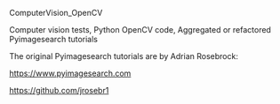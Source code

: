 ComputerVision_OpenCV

Computer vision tests, Python OpenCV code, Aggregated or refactored Pyimagesearch tutorials

 The original Pyimagesearch tutorials are by Adrian Rosebrock:
 
 https://www.pyimagesearch.com
 
 https://github.com/jrosebr1 
